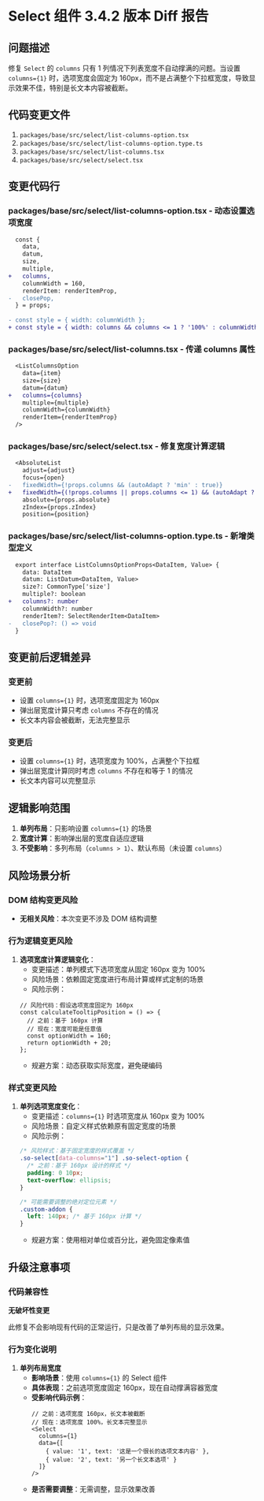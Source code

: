 # Select 组件 3.4.2 版本 Diff 报告

## 问题描述

修复 `Select` 的 `columns` 只有 1 列情况下列表宽度不自动撑满的问题。当设置 `columns={1}` 时，选项宽度会固定为 160px，而不是占满整个下拉框宽度，导致显示效果不佳，特别是长文本内容被截断。

## 代码变更文件

1. `packages/base/src/select/list-columns-option.tsx`
2. `packages/base/src/select/list-columns-option.type.ts`
3. `packages/base/src/select/list-columns.tsx`
4. `packages/base/src/select/select.tsx`

## 变更代码行

### packages/base/src/select/list-columns-option.tsx - 动态设置选项宽度
```diff
  const {
    data,
    datum,
    size,
    multiple,
+   columns,
    columnWidth = 160,
    renderItem: renderItemProp,
-   closePop,
  } = props;
  
- const style = { width: columnWidth };
+ const style = { width: columns && columns <= 1 ? '100%' : columnWidth };
```

### packages/base/src/select/list-columns.tsx - 传递 columns 属性
```diff
  <ListColumnsOption
    data={item}
    size={size}
    datum={datum}
+   columns={columns}
    multiple={multiple}
    columnWidth={columnWidth}
    renderItem={renderItemProp}
  />
```

### packages/base/src/select/select.tsx - 修复宽度计算逻辑
```diff
  <AbsoluteList
    adjust={adjust}
    focus={open}
-   fixedWidth={!props.columns && (autoAdapt ? 'min' : true)}
+   fixedWidth={(!props.columns || props.columns <= 1) && (autoAdapt ? 'min' : true)}
    absolute={props.absolute}
    zIndex={props.zIndex}
    position={position}
```

### packages/base/src/select/list-columns-option.type.ts - 新增类型定义
```diff
  export interface ListColumnsOptionProps<DataItem, Value> {
    data: DataItem
    datum: ListDatum<DataItem, Value>
    size?: CommonType['size']
    multiple?: boolean
+   columns?: number
    columnWidth?: number
    renderItem?: SelectRenderItem<DataItem>
-   closePop?: () => void
  }
```

## 变更前后逻辑差异

### 变更前
- 设置 `columns={1}` 时，选项宽度固定为 160px
- 弹出层宽度计算只考虑 `columns` 不存在的情况
- 长文本内容会被截断，无法完整显示

### 变更后
- 设置 `columns={1}` 时，选项宽度为 100%，占满整个下拉框
- 弹出层宽度计算同时考虑 `columns` 不存在和等于 1 的情况
- 长文本内容可以完整显示

## 逻辑影响范围

1. **单列布局**：只影响设置 `columns={1}` 的场景
2. **宽度计算**：影响弹出层的宽度自适应逻辑
3. **不受影响**：多列布局（`columns > 1`）、默认布局（未设置 `columns`）

## 风险场景分析

### DOM 结构变更风险

- **无相关风险**：本次变更不涉及 DOM 结构调整

### 行为逻辑变更风险

1. **选项宽度计算逻辑变化**：
   - 变更描述：单列模式下选项宽度从固定 160px 变为 100%
   - 风险场景：依赖固定宽度进行布局计算或样式定制的场景
   - 风险示例：
   ```tsx
   // 风险代码：假设选项宽度固定为 160px
   const calculateTooltipPosition = () => {
     // 之前：基于 160px 计算
     // 现在：宽度可能是任意值
     const optionWidth = 160;
     return optionWidth + 20;
   };
   ```
   - 规避方案：动态获取实际宽度，避免硬编码

### 样式变更风险

1. **单列选项宽度变化**：
   - 变更描述：`columns={1}` 时选项宽度从 160px 变为 100%
   - 风险场景：自定义样式依赖原有固定宽度的场景
   - 风险示例：
   ```css
   /* 风险样式：基于固定宽度的样式覆盖 */
   .so-select[data-columns="1"] .so-select-option {
     /* 之前：基于 160px 设计的样式 */
     padding: 0 10px;
     text-overflow: ellipsis;
   }
   
   /* 可能需要调整的绝对定位元素 */
   .custom-addon {
     left: 140px; /* 基于 160px 计算 */
   }
   ```
   - 规避方案：使用相对单位或百分比，避免固定像素值

## 升级注意事项

### 代码兼容性

**无破坏性变更**

此修复不会影响现有代码的正常运行，只是改善了单列布局的显示效果。

### 行为变化说明

1. **单列布局宽度**
   - **影响场景**：使用 `columns={1}` 的 Select 组件
   - **具体表现**：之前选项宽度固定 160px，现在自动撑满容器宽度
   - **受影响代码示例**：
     ```tsx
     // 之前：选项宽度 160px，长文本被截断
     // 现在：选项宽度 100%，长文本完整显示
     <Select 
       columns={1}
       data={[
         { value: '1', text: '这是一个很长的选项文本内容' },
         { value: '2', text: '另一个长文本选项' }
       ]}
     />
     ```
   - **是否需要调整**：无需调整，显示效果改善